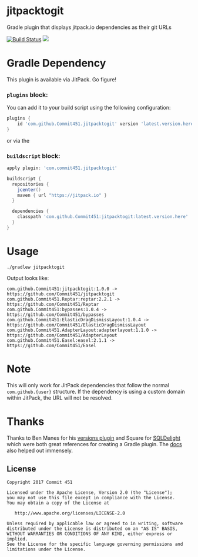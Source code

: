 # jitpacktogit

Gradle plugin that displays jitpack.io dependencies as their git URLs

[![Build Status](https://travis-ci.org/Commit451/jitpacktogit.svg?branch=master)](https://travis-ci.org/Commit451/jitpacktogit) [![](https://jitpack.io/v/Commit451/jitpacktogit.svg)](https://jitpack.io/#Commit451/jitpacktogit)

# Gradle Dependency
This plugin is available via JitPack. Go figure!

### `plugins` block:
You can add it to your build script using the following configuration:
```groovy
plugins {
    id 'com.github.Commit451.jitpacktogit' version 'latest.version.here'
}
```
or via the

### `buildscript` block:
```groovy
apply plugin: 'com.commit451.jitpacktogit'

buildscript {
  repositories {
    jcenter()
    maven { url "https://jitpack.io" }
  }

  dependencies {
    classpath 'com.github.Commit451:jitpacktogit:latest.version.here'
  }
}
```

# Usage
```shell
./gradlew jitpacktogit
```

Output looks like:
```
com.github.Commit451:jitpacktogit:1.0.0 -> https://github.com/Commit451/jitpacktogit
com.github.Commit451.Reptar:reptar:2.2.1 -> https://github.com/Commit451/Reptar
com.github.Commit451:bypasses:1.0.4 -> https://github.com/Commit451/bypasses
com.github.Commit451:ElasticDragDismissLayout:1.0.4 -> https://github.com/Commit451/ElasticDragDismissLayout
com.github.Commit451.AdapterLayout:adapterlayout:1.1.0 -> https://github.com/Commit451/AdapterLayout
com.github.Commit451.Easel:easel:2.1.1 -> https://github.com/Commit451/Easel
```

# Note
This will only work for JitPack dependencies that follow the normal `com.github.{user}` structure. If the dependency is using a custom domain within JitPack, the URL will not be resolved.

# Thanks
Thanks to Ben Manes for his [versions plugin](https://github.com/ben-manes/gradle-versions-plugin) and Square for [SQLDelight](https://github.com/square/sqldelight) which were both great references for creating a Gradle plugin. The [docs](https://docs.gradle.org/current/userguide/custom_plugins.html#sec:custom_plugins_standalone_project) also helped out immensely.

License
--------

    Copyright 2017 Commit 451

    Licensed under the Apache License, Version 2.0 (the "License");
    you may not use this file except in compliance with the License.
    You may obtain a copy of the License at

       http://www.apache.org/licenses/LICENSE-2.0

    Unless required by applicable law or agreed to in writing, software
    distributed under the License is distributed on an "AS IS" BASIS,
    WITHOUT WARRANTIES OR CONDITIONS OF ANY KIND, either express or implied.
    See the License for the specific language governing permissions and
    limitations under the License.
